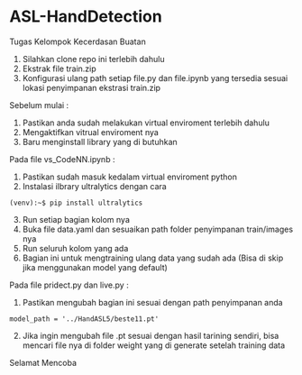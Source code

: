 # ASL-HandDetection
Tugas Kelompok Kecerdasan Buatan


1. Silahkan clone repo ini terlebih dahulu
2. Ekstrak file train.zip
3. Konfigurasi ulang path setiap file.py dan file.ipynb yang tersedia sesuai lokasi penyimpanan ekstrasi train.zip


Sebelum mulai :
1. Pastikan anda sudah melakukan virtual enviroment terlebih dahulu
2. Mengaktifkan vitrual enviroment nya
3. Baru menginstall library yang di butuhkan


Pada file vs_CodeNN.ipynb :
1. Pastikan sudah masuk kedalam virtual enviroment python
2. Instalasi ilbrary ultralytics dengan cara 
```console
(venv):~$ pip install ultralytics
```
3. Run setiap bagian kolom nya
4. Buka file data.yaml dan sesuaikan path folder penyimpanan train/images nya
5. Run seluruh kolom yang ada
6. Bagian ini untuk mengtraining ulang data yang sudah ada
(Bisa di skip jika menggunakan model yang default)


Pada file pridect.py dan live.py :
1. Pastikan mengubah bagian ini sesuai dengan path penyimpanan anda
```console
model_path = '../HandASL5/beste11.pt'
```
2. Jika ingin mengubah file .pt sesuai dengan hasil tarining sendiri, bisa mencari file nya di folder weight yang di generate setelah training data


Selamat Mencoba


